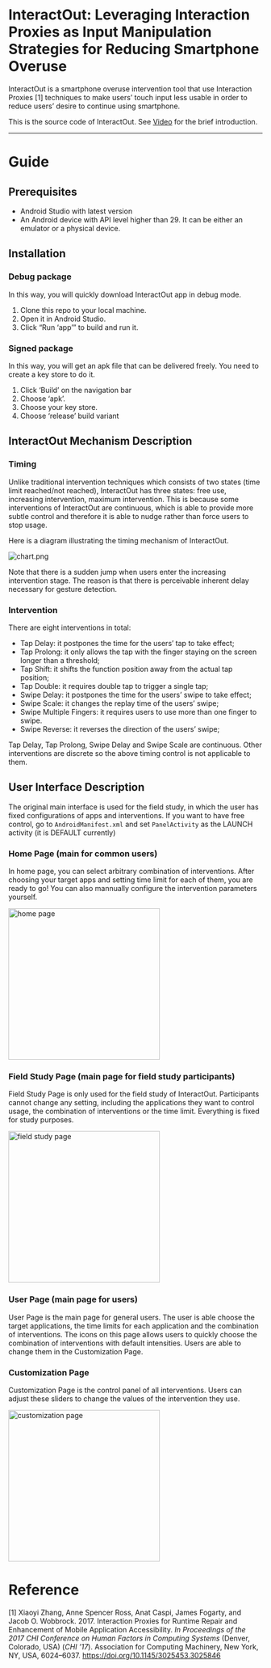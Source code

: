 # InteractOut: Leveraging Interaction Proxies as Input Manipulation Strategies for Reducing Smartphone Overuse

InteractOut is a smartphone overuse intervention tool that use Interaction Proxies [1] techniques to make users’ touch input less usable in order to reduce users’ desire to continue using smartphone.

This is the source code of InteractOut. See [Video](https://drive.google.com/file/d/1xvOINBRq7q5QfQX264acldPrVT7J8bUo/view?usp=sharing) for the brief introduction.

---

# Guide

## Prerequisites

- Android Studio with latest version
- An Android device with API level higher than 29. It can be either an emulator or a physical device.

## Installation

### Debug package

In this way, you will quickly download InteractOut app in debug mode.

1. Clone this repo to your local machine.
2. Open it in Android Studio.
3. Click “Run ‘app’” to build and run it.

### Signed package

In this way, you will get an apk file that can be delivered freely. You need to create a key store to do it. 

1. Click ‘Build’ on the navigation bar
2. Choose ‘apk’.
3. Choose your key store.
4. Choose ‘release’ build variant

## InteractOut Mechanism Description

### Timing

Unlike traditional intervention techniques which consists of two states (time limit reached/not reached), InteractOut has three states: free use, increasing intervention, maximum intervention. This is because some interventions of InteractOut are continuous, which is able to provide more subtle control and therefore it is able to nudge rather than force users to stop usage.

Here is a diagram illustrating the timing mechanism of InteractOut.

![chart.png](Assets/chart.png)

Note that there is a sudden jump when users enter the increasing intervention stage. The reason is that there is perceivable inherent delay necessary for gesture detection. 

### Intervention

There are eight interventions in total:

- Tap Delay: it postpones the time for the users’ tap to take effect;
- Tap Prolong: it only allows the tap with the finger staying on the screen longer than a threshold;
- Tap Shift: it shifts the function position away from the actual tap position;
- Tap Double: it requires double tap to trigger a single tap;
- Swipe Delay: it postpones the time for the users’ swipe to take effect;
- Swipe Scale: it changes the replay time of the users’ swipe;
- Swipe Multiple Fingers: it requires users to use more than one finger to swipe.
- Swipe Reverse: it reverses the direction of the users’ swipe;

Tap Delay, Tap Prolong, Swipe Delay and Swipe Scale are continuous. Other interventions are discrete so the above timing control is not applicable to them. 

## User Interface Description

The original main interface is used for the field study, in which the user has fixed configurations of apps and interventions. If you want to have free control, go to `AndroidManifest.xml` and set `PanelActivity` as the LAUNCH activity (it is DEFAULT currently)

### Home Page (main for common users)

In home page, you can select arbitrary combination of interventions. After choosing your target apps and setting time limit for each of them, you are ready to go! You can also mannually configure the intervention parameters yourself.

<img src="Assets/user_page.png" alt="home page" width="300" />

### Field Study Page (main page for field study participants)

Field Study Page is only used for the field study of InteractOut. Participants cannot change any setting, including the applications they want to control usage, the combination of interventions or the time limit. Everything is fixed for study purposes.

<img src="Assets/field_study_page.png" alt="field study page" width="300"/>

### User Page (main page for users)

User Page is the main page for general users. The user is able choose the target applications, the time limits for each application and the combination of interventions. The icons on this page allows users to quickly choose the combination of interventions with default intensities. Users are able to change them in the Customization Page.

### Customization Page

Customization Page is the control panel of all interventions. Users can adjust these sliders to change the values of the intervention they use.

<img src="Assets/customization_page.png" alt="customization page" width="300"/>

# Reference
[1] Xiaoyi Zhang, Anne Spencer Ross, Anat Caspi, James Fogarty, and Jacob O. Wobbrock. 2017. Interaction Proxies for Runtime Repair and Enhancement of Mobile Application Accessibility. *In Proceedings of the 2017 CHI Conference on Human Factors in Computing Systems* (Denver, Colorado, USA) (*CHI ’17*). Association for Computing Machinery, New York, NY, USA, 6024–6037. https://doi.org/10.1145/3025453.3025846

